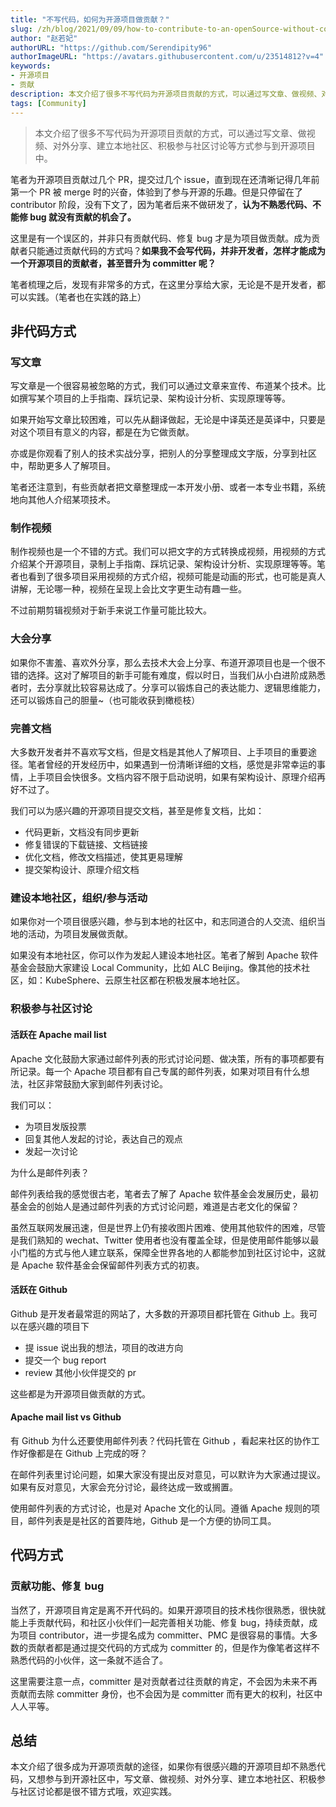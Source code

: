 ```yaml
---
title: "不写代码，如何为开源项目做贡献？"
slug: /zh/blog/2021/09/09/how-to-contribute-to-an-openSource-without-coding
author: "赵若妃"
authorURL: "https://github.com/Serendipity96"
authorImageURL: "https://avatars.githubusercontent.com/u/23514812?v=4"
keywords: 
- 开源项目
- 贡献
description: 本文介绍了很多不写代码为开源项目贡献的方式，可以通过写文章、做视频、对外分享、建立本地社区、积极参与社区讨论等方式参与到开源项目中。
tags: [Community]
---
```


> 本文介绍了很多不写代码为开源项目贡献的方式，可以通过写文章、做视频、对外分享、建立本地社区、积极参与社区讨论等方式参与到开源项目中。

<!--truncate-->

笔者为开源项目贡献过几个 PR，提交过几个 issue，直到现在还清晰记得几年前第一个 PR 被 merge 时的兴奋，体验到了参与开源的乐趣。但是只停留在了 contributor 阶段，没有下文了，因为笔者后来不做研发了，**认为不熟悉代码、不能修 bug 就没有贡献的机会了。**

这里是有一个误区的，并非只有贡献代码、修复 bug 才是为项目做贡献。成为贡献者只能通过贡献代码的方式吗？**如果我不会写代码，并非开发者，怎样才能成为一个开源项目的贡献者，甚至晋升为 committer 呢？**

笔者梳理之后，发现有非常多的方式，在这里分享给大家，无论是不是开发者，都可以实践。（笔者也在实践的路上）

## 非代码方式

### 写文章

写文章是一个很容易被忽略的方式，我们可以通过文章来宣传、布道某个技术。比如撰写某个项目的上手指南、踩坑记录、架构设计分析、实现原理等等。

如果开始写文章比较困难，可以先从翻译做起，无论是中译英还是英译中，只要是对这个项目有意义的内容，都是在为它做贡献。

亦或是你观看了别人的技术实战分享，把别人的分享整理成文字版，分享到社区中，帮助更多人了解项目。

笔者还注意到，有些贡献者把文章整理成一本开发小册、或者一本专业书籍，系统地向其他人介绍某项技术。

### 制作视频

制作视频也是一个不错的方式。我们可以把文字的方式转换成视频，用视频的方式介绍某个开源项目，录制上手指南、踩坑记录、架构设计分析、实现原理等等。笔者也看到了很多项目采用视频的方式介绍，视频可能是动画的形式，也可能是真人讲解，无论哪一种，视频在呈现上会比文字更生动有趣一些。

不过前期剪辑视频对于新手来说工作量可能比较大。

### 大会分享

如果你不害羞、喜欢外分享，那么去技术大会上分享、布道开源项目也是一个很不错的选择。这对了解项目的新手可能有难度，假以时日，当我们从小白进阶成熟悉者时，去分享就比较容易达成了。分享可以锻炼自己的表达能力、逻辑思维能力，还可以锻炼自己的胆量~（也可能收获到橄榄枝）

### 完善文档

大多数开发者并不喜欢写文档，但是文档是其他人了解项目、上手项目的重要途径。笔者曾经的开发经历中，如果遇到一份清晰详细的文档，感觉是非常幸运的事情，上手项目会快很多。文档内容不限于启动说明，如果有架构设计、原理介绍再好不过了。

我们可以为感兴趣的开源项目提交文档，甚至是修复文档，比如：

- 代码更新，文档没有同步更新
- 修复错误的下载链接、文档链接
- 优化文档，修改文档描述，使其更易理解
- 提交架构设计、原理介绍文档

### 建设本地社区，组织/参与活动

如果你对一个项目很感兴趣，参与到本地的社区中，和志同道合的人交流、组织当地的活动，为项目发展做贡献。

如果没有本地社区，你可以作为发起人建设本地社区。笔者了解到 Apache 软件基金会鼓励大家建设 Local Community，比如 ALC Beijing。像其他的技术社区，如：KubeSphere、云原生社区都在积极发展本地社区。

### 积极参与社区讨论

#### 活跃在 Apache mail list

Apache 文化鼓励大家通过邮件列表的形式讨论问题、做决策，所有的事项都要有所记录。每一个 Apache 项目都有自己专属的邮件列表，如果对项目有什么想法，社区非常鼓励大家到邮件列表讨论。

我们可以：

- 为项目发版投票
- 回复其他人发起的讨论，表达自己的观点
- 发起一次讨论

为什么是邮件列表？

邮件列表给我的感觉很古老，笔者去了解了 Apache 软件基金会发展历史，最初基金会的创始人是通过邮件列表的方式讨论问题，难道是古老文化的保留？

虽然互联网发展迅速，但是世界上仍有接收图片困难、使用其他软件的困难，尽管是我们熟知的 wechat、Twitter 使用者也没有覆盖全球，但是使用邮件能够以最小门槛的方式与他人建立联系，保障全世界各地的人都能参加到社区讨论中，这就是 Apache 软件基金会保留邮件列表方式的初衷。

#### 活跃在 Github

Github 是开发者最常逛的网站了，大多数的开源项目都托管在 Github 上。我可以在感兴趣的项目下

- 提 issue 说出我的想法，项目的改进方向
- 提交一个 bug report
- review 其他小伙伴提交的 pr

这些都是为开源项目做贡献的方式。

#### Apache mail list vs Github

有 Github 为什么还要使用邮件列表？代码托管在 Github ，看起来社区的协作工作好像都是在 Github 上完成的呀？

在邮件列表里讨论问题，如果大家没有提出反对意见，可以默许为大家通过提议。如果有反对意见，大家会充分讨论，最终达成一致或搁置。

使用邮件列表的方式讨论，也是对 Apache 文化的认同。遵循 Apache 规则的项目，邮件列表是是社区的首要阵地，Github 是一个方便的协同工具。

## 代码方式

### 贡献功能、修复 bug

当然了，开源项目肯定是离不开代码的。如果开源项目的技术栈你很熟悉，很快就能上手贡献代码，和社区小伙伴们一起完善相关功能、修复 bug，持续贡献，成为项目 contributor，进一步提名成为 committer、PMC 是很容易的事情。大多数的贡献者都是通过提交代码的方式成为 committer 的，但是作为像笔者这样不熟悉代码的小伙伴，这一条就不适合了。

这里需要注意一点，committer 是对贡献者过往贡献的肯定，不会因为未来不再贡献而去除 committer 身份，也不会因为是 committer 而有更大的权利，社区中人人平等。

## 总结

本文介绍了很多成为开源项贡献的途径，如果你有很感兴趣的开源项目却不熟悉代码，又想参与到开源社区中，写文章、做视频、对外分享、建立本地社区、积极参与社区讨论都是很不错方式哦，欢迎实践。
